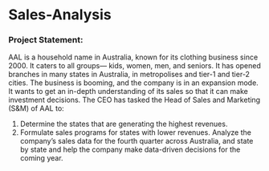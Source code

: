 # Sales-Analysis

### Project Statement:
AAL is a household name in Australia, known for its clothing business since 2000. It caters to all groups— kids, women, men, and seniors. It has opened branches in many states in Australia, in metropolises and tier-1 and tier-2 cities. 
The business is booming, and the company is in an expansion mode. It wants to get an in-depth understanding of its sales so that it can make investment decisions. The CEO has tasked the Head of Sales and Marketing (S&M) of AAL to:
1)	Determine the states that are generating the highest revenues.
2)	Formulate sales programs for states with lower revenues. 
Analyze the company’s sales data for the fourth quarter across Australia, and state by state and help the company make data-driven decisions for the coming year. 
